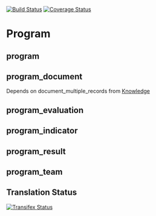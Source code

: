 [![Build Status](https://travis-ci.org/OCA/program.svg?branch=7.0)](https://travis-ci.org/OCA/program)
[![Coverage Status](https://coveralls.io/repos/OCA/program/badge.png?branch=7.0)](https://coveralls.io/r/OCA/program?branch=7.0)

Program
=======

program
-------

program\_document
-----------------

Depends on document\_multiple\_records from [Knowledge](https://github.com/OCA/knowledge)

program\_evaluation
-------------------

program\_indicator
------------------

program\_result
---------------

program\_team
-------------

Translation Status
------------------
[![Transifex Status](https://www.transifex.com/projects/p/OCA-program-7-0/chart/image_png)](https://www.transifex.com/projects/p/OCA-program-7-0)
